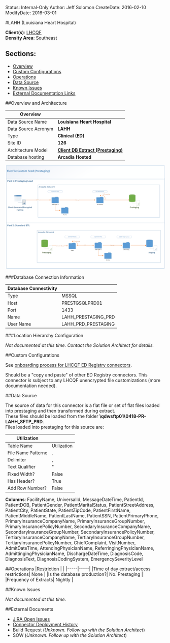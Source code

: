 Status: Internal-Only
Author: Jeff Solomon
CreateDate: 2016-02-10
ModifyDate: 2016-03-01


#LAHH (Louisiana Heart Hospital)

**Client(s)**: [LHCQF](../LHCQF.md)  
**Density Area**: Southeast   

## Sections:
* [Overview](#overview-and-architecture)
* [Custom Configurations](#custom-configurations)
* [Operations](#operations)
* [Data Source](#data-source)
* [Known Issues](#known-issues)
* [External Documentation Links](#external-documents)

##Overview and Architecture

| Overview ||
|-----|-----|
| Data Source Name| **Louisiana Heart Hospital** |
| Data Source Acronym| **LAHH** |
| Type | **Clinical (ED)** |
| Site ID | **126** |
| Architecture Model | [**Client DB Extract (Prestaging)**](../../Tech_Delivery/Standard-Implementations/Client-DB-Extract-Prestaging.md)|
| Database hosting | **Arcadia Hosted** |


<a href="../../../img/Connector-Client-DB-Extract-Prestaging.png">![](../../img/Connector-Client-DB-Extract-Prestaging.png)</a>

###Database Connection Information  

|Database Connectivity||
|-----|-----|
|Type|MSSQL|
|Host|PRESTGSQLPRD01|
|Port|1433|
|Name|LAHH_PRESTAGING_PRD|
|User Name|LAHH_PRD_PRESTAGING|  


###Location Hierarchy Configuration

*Not documented at this time. Contact the Solution Architect for details.*

##Custom Configurations

See [onboarding process for LHCQF ED Registry connectors](./LHCQF-ED-Registry-Onboarding.md).

Should be a "copy and paste" of other ED Registry connectors. This connector *is* subject to any LHCQF unencrypted file customizations (more documentation needed).

##Data Source

The source of data for this connector is a flat file or set of flat files loaded into prestaging and then transformed during extract.  
These files should be loaded from the folder **\\qdwsftp01\0418-PR-LAHH_SFTP_PRD**.  
Files loaded into prestaging for this source are:  


|Utilization||
|-----|-----|
| Table Name | Utilization|
| File Name Patterne | .|
| Delimiter | ,|
| Text Qualifier | "|
| Fixed Width? | False|
| Has Header? | True|
| Add Row Number? | False|  

**Columns**: FacilityName, UniversalId, MessageDateTime, PatientId, PatientDOB, PatientGender, PatientMaritalStatus, PatientStreetAddress, PatientCity, PatientState, PatientZipCode, PatientFirstName, PatientMiddleName, PatientLastName, PatientSSN, PatientPrimaryPhone, PrimaryInsuranceCompanyName, PrimaryInsuranceGroupNumber, PrimaryInsurancePolicyNumber, SecondaryInsuranceCompanyName, SecondaryInsuranceGroupNumber, SecondaryInsurancePolicyNumber, TertiaryInsuranceCompanyName, TertiaryInsuranceGroupNumber, TertiaryInsurancePolicyNumber, ChiefComplaint, VisitNumber, AdmitDateTime, AttendingPhysicianName, ReferringingPhysicianName, AdmittingingPhysicianName, DischargeDateTime, DiagnosisCode, DiagnosisText, DiagnosisCodingSystem, EmergencySeverityLevel   

##Operations
|Restriction | |
|-----|-----|
|Time of day extract/access restrictions| None |
|Is the database production?| No. Prestaging |
|Frequency of Extracts| Nightly  |

##Known Issues

*Not documented at this time.*

##External Documents
- [JIRA Open Issues](https://jira.arcadiasolutions.com/issues/?jql=(labels%20%3D%20LAHH%20or%20%22Data%20Source%20Acronym%22%20~%20LAHH)%20and%20status%20!%3D%20Closed)
- [Connector Deployment History](https://github.com/arcadia/qdw/wiki/connector-version)
- Build Request (*Unknown. Follow up with the Solution Architect*)
- SOW (*Unknown. Follow up with the Solution Architect*)